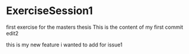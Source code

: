 # ExerciseSession1
first exercise for the masters thesis
This is the content of my first commit
edit2

this is my new feature i wanted to add for issue1